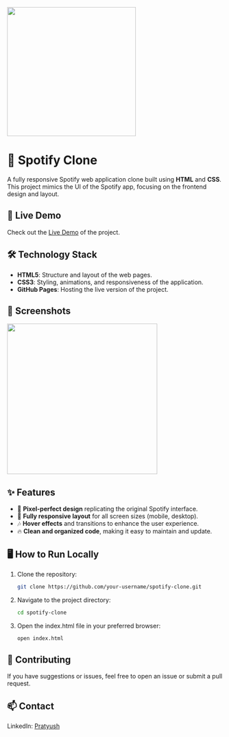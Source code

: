 <img src="https://cdn.dribbble.com/users/8397981/screenshots/15955512/media/63c5be8eed650789c9fe53e94dbf9a05.gif" height="300px">

# 🎵 Spotify Clone

A fully responsive Spotify web application clone built using **HTML** and **CSS**. This project mimics the UI of the Spotify app, focusing on the frontend design and layout.

## 🚀 Live Demo
Check out the [Live Demo](#) of the project.

## 🛠️ Technology Stack
- **HTML5**: Structure and layout of the web pages.
- **CSS3**: Styling, animations, and responsiveness of the application.
- **GitHub Pages**: Hosting the live version of the project.

## 📸 Screenshots
<img src="https://github.com/user-attachments/assets/253b6a3f-56bb-4977-b24c-22489d419644" height="350px">

## ✨ Features
- 🎨 **Pixel-perfect design** replicating the original Spotify interface.
- 📱 **Fully responsive layout** for all screen sizes (mobile, desktop).
- 🎶 **Hover effects** and transitions to enhance the user experience.
- 🔥 **Clean and organized code**, making it easy to maintain and update.

## 🖥️ How to Run Locally
1. Clone the repository:
   ```bash
   git clone https://github.com/your-username/spotify-clone.git
2. Navigate to the project directory:
   ```bash
   cd spotify-clone
3. Open the index.html file in your preferred browser:
   ```bash
   open index.html

## 🤝 Contributing
If you have suggestions or issues, feel free to open an issue or submit a pull request.

## 📫 Contact
LinkedIn: [Pratyush](https://www.linkedin.com/in/pratyushprasadcse/)
